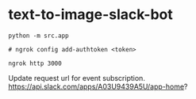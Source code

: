 # text-to-image-slack-bot

```
python -m src.app
```

```
# ngrok config add-authtoken <token>

ngrok http 3000
```

Update request url for event subscription.
https://api.slack.com/apps/A03U9439A5U/app-home?
